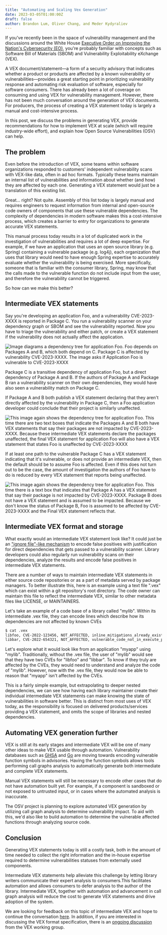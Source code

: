 ```yaml
---
title: "Automating and Scaling Vex Generation"
date: 2023-03-05T01:00:00Z
draft: false
author: Brandon Lum, Oliver Chang, and Meder Kydyraliev
---
```

If you've recently been in the space of vulnerability management and the discussions around the White House [Executive Order on Improving the Nation's Cybersecurity (EO)](https://www.whitehouse.gov/briefing-room/presidential-actions/2021/05/12/executive-order-on-improving-the-nations-cybersecurity/), you're probably familiar with concepts such as Software Bill of Materials (SBOM) and Vulnerability Exploitability eXchange (VEX).

A VEX document/statement—a form of a security advisory that indicates whether a product or products are affected by a known vulnerability or vulnerabilities—provides a great starting point in prioritizing vulnerability response and automating risk evaluation of software, especially for software consumers. There has already been a lot of coverage on consuming and using VEX for vulnerability management. However, there has not been much conversation around the generation of VEX documents. For producers, the process of creating a VEX statement today is largely a manual and cost-intensive process.
<!--more-->

In this post, we discuss the problems in generating VEX, provide recommendations for how to implement VEX at scale (which will require industry-wide effort), and explain how Open Source Vulnerabilities (OSV) can help.

## The problem

Even before the introduction of VEX, some teams within software organizations responded to customers' independent vulnerability scans with VEX-like data, often in ad hoc formats. Typically these teams maintain an internal list of vulnerabilities and information about whether (and how) they are affected by each one. Generating a VEX statement would just be a translation of this existing list.

Great… right? Not quite. Assembly of this list today is largely manual and requires engineers to request information from internal and open-source code owners of components that use these vulnerable dependencies. The complexity of dependencies in modern software makes this a cost-intensive process, which creates a barrier to entry for organizations to generate accurate VEX statements. 

This manual process today results in a lot of duplicated work in the investigation of vulnerabilities and requires a lot of deep expertise. For example, if we have an application that uses an open source library (e.g. Spring) containing a vulnerable package (e.g. log4j), each organization that uses that library would need to have enough Spring expertise to accurately evaluate whether the vulnerability is being exercised. More specifically, someone that is familiar with the consumer library, Spring, may know that the calls made to the vulnerable function do not include input from the user, and therefore the vulnerability cannot be triggered.

So how can we make this better? 

## Intermediate VEX statements

Say you're developing an application Foo, and a vulnerability CVE-2023-XXXX is reported in Package C. You run a vulnerability scanner on your dependency graph or SBOM and see the vulnerability reported. Now you have to triage the vulnerability and either patch, or create a VEX statement if the vulnerability does not actually affect the application. 

![Image diagrams a dependency tree for application Foo. Foo depends on Packages A and B, which both depend on C. Package C is affected by vulnerability CVE-2023-XXXX. The image asks if Application Foo is vulnerable to CVE-2023-XXXX](1st_vex_image.png "Dependency tree for aplication Foo")

Package C is a transitive dependency of application Foo, but a direct dependency of Package A and B. If the authors of Package A and Package B ran a vulnerability scanner on their own dependencies, they would have also seen a vulnerability match on Package C. 

If Package A and B both publish a VEX statement declaring that they aren't directly affected by the vulnerability in Package C, then a Foo application developer could conclude that their project is similarly unaffected.

![This image again shows the dependency tree for application Foo. This time there are two text boxes that indicate the Packages A and B both have VEX statements that say their packages are not impacted by CVE-2023-XXXX. Because these intermediate VEX statements declare the packages unaffected, the final VEX statement for application Foo will also have a VEX statement that states Foo is unaffected by CVE-2023-XXXX](2nd_vex_image.png "Intermediate VEX statements, final VEX unaffected")

If at least one path to the vulnerable Package C has a VEX statement indicating that it's vulnerable, or does not provide an intermediate VEX, then the default should be to assume Foo is affected. Even if this does not turn out to be the case, the amount of investigation the authors of Foo have to do is reduced by every VEX statement that reports being unaffected. 

![This image again shows the dependency tree for application Foo. This time there is a text box that indicates that Package A has a VEX statement that say their package is not impacted by CVE-2023-XXXX. Package B does not have a VEX statement and is assumed to be impacted. Because we don't know the status of Package B, Foo is assumed to be affected by CVE-2023-XXXX and the Final VEX statement reflects that.](3rd_vex_image.png "Missing an intermediate VEX statement, final VEX shows Foo affected")

## Intermediate VEX format and storage

What exactly would an intermediate VEX statement look like? It could just be an ["ignore file"-like mechanism](https://google.github.io/osv-scanner/configuration/#ignore-vulnerabilities-by-id) to encode false positives with justification for direct dependencies that gets passed to a vulnerability scanner. Library developers could also regularly run vulnerability scans on their dependencies, analyze the results and encode false positives in intermediate VEX statements.

There are a number of ways to maintain intermediate VEX statements in either source code repositories or as a part of metadata served by package managers. To better illustrate this, here is an example using a text file ".vex" which can exist within a git repository's root directory. The code owner can maintain this file to reflect the intermediate VEX, similar to other metadata files like LICENSE, or MAINTAINERS.

Let's take an example of a code base of a library called "mylib". Within its intermediate .vex file, they can encode lines which describe how its dependencies are not affected by known CVEs

```bash  
$ cat .vex  
libfoo, CVE-2022-123456, NOT_AFFECTED, inline_mitigations_already_exist  
libbar, CVE-2022-654321, NOT_AFFECTED, vulnerable_code_not_in_execute_path  
```

Let's explore what it would look like from an application "myapp" using "mylib". Traditionally, without the .vex file, the user of "mylib" would see that they have two CVEs for "libfoo" and "libbar". To know if they truly are affected by the CVEs, they would need to understand and analyze the code of "mylib". However, now with the .vex file, they would now be able to reason that "myapp" isn't affected by the CVEs. 

This is a fairly simple example, but extrapolating to deeper nested dependencies, we can see how having each library maintainer create their individual intermediate VEX statements can make knowing the state of vulnerabilities in software better. This is distinct from most uses of VEX today, as the responsibility is focused on delivered products/services providing a VEX statement, and omits the scope of libraries and nested dependencies.

## Automating VEX generation further

VEX is still at its early stages and intermediate VEX will be one of many other ideas to make VEX usable through automation. Vulnerability databases such as [GHSA](https://github.com/advisories) and [Go](https://vuln.go.dev/) are moving towards encoding vulnerable function symbols in advisories. Having the function symbols allows tools performing call graphs analysis to automatically generate both intermediate and complete VEX statements. 

Manual VEX statements will still be necessary to encode other cases that do not have automation built yet. For example, if a component is sandboxed or not exposed to untrusted input, or in cases where the automated analysis is inaccurate. 

The OSV project is planning to explore automated VEX generation by utilizing call graph analysis to determine vulnerability impact. To aid with this, we'd also like to build automation to determine the vulnerable affected functions through analyzing source code. 

## Conclusion

Generating VEX statements today is still a costly task, both in the amount of time needed to collect the right information and the in-house expertise required to determine vulnerabilities statuses from externally used components.

Intermediate VEX statements help alleviate this challenge by letting library writers communicate their expert analysis to consumers.This facilitates automation and allows consumers to defer analysis to the author of the library. Intermediate VEX, together with automation and advancement in call graph analysis will reduce the cost to generate VEX statements and drive adoption of the system.

We are looking for feedback on this topic of intermediate VEX and hope to continue the conversation [here](https://github.com/google/osv.dev/issues/1080). In addition, if you are interested in discussing the VEX format specification, there is an [ongoing discussion](https://docs.google.com/document/d/1WxMVlVJDvk0G6-UD3Vf7E30gCBuDep8AeiubwtIDo-o/edit) from the VEX working group.
